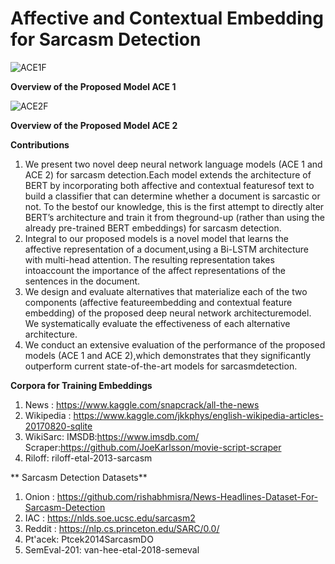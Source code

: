 # Affective and Contextual Embedding for Sarcasm Detection
![ACE1F](https://user-images.githubusercontent.com/32373744/96896414-77d59e80-145b-11eb-8d45-c3de7d139fad.png)

**Overview of the Proposed Model ACE 1**

![ACE2F](https://user-images.githubusercontent.com/32373744/96896519-989df400-145b-11eb-8c84-440032d8b5f5.png)

**Overview of the Proposed Model ACE 2**


**Contributions**

1) We present two novel deep neural network language models (ACE 1 and ACE 2) for sarcasm detection.Each model extends the architecture of BERT by incorporating both affective and contextual featuresof text to build a classifier that can determine whether a document is sarcastic or not. To the bestof our knowledge, this is the first attempt to directly alter BERT’s architecture and train it from theground-up (rather than using the already pre-trained BERT embeddings) for sarcasm detection.
2) Integral to our proposed models is a novel model that learns the affective representation of a document,using a Bi-LSTM architecture with multi-head attention.  The resulting representation takes intoaccount the importance of the affect representations of the sentences in the document.
3) We design and evaluate alternatives that materialize each of the two components (affective featureembedding and contextual feature embedding) of the proposed deep neural network architecturemodel. We systematically evaluate the effectiveness of each alternative architecture.
4) We conduct an extensive evaluation of the performance of the proposed models (ACE 1 and ACE 2),which demonstrates that they significantly outperform current state-of-the-art models for sarcasmdetection.

**Corpora for Training Embeddings**

1) News : https://www.kaggle.com/snapcrack/all-the-news
2) Wikipedia : https://www.kaggle.com/jkkphys/english-wikipedia-articles-20170820-sqlite
3) WikiSarc: IMSDB:https://www.imsdb.com/ Scraper:https://github.com/JoeKarlsson/movie-script-scraper
4) Riloff: riloff-etal-2013-sarcasm


** Sarcasm Detection Datasets**

1) Onion : https://github.com/rishabhmisra/News-Headlines-Dataset-For-Sarcasm-Detection
2) IAC : https://nlds.soe.ucsc.edu/sarcasm2
3) Reddit : https://nlp.cs.princeton.edu/SARC/0.0/
4) Pt'acek: Ptcek2014SarcasmDO
5) SemEval-201: van-hee-etal-2018-semeval

